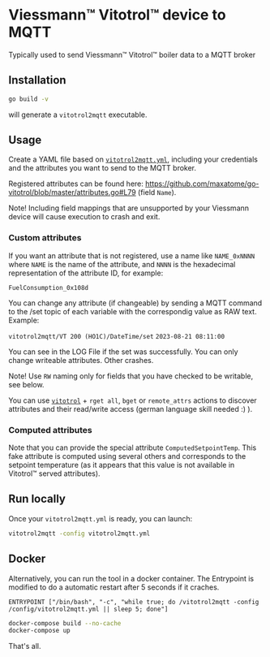 
# Viessmann™ Vitotrol™ device to MQTT

Typically used to send Viessmann™ Vitotrol™ boiler data to a MQTT broker

## Installation


```sh
go build -v
```

will generate a `vitotrol2mqtt` executable.


## Usage

Create a YAML file based on
[`vitotrol2mqtt.yml`](vitotrol2mqtt.yml), including your
credentials and the attributes you want to send to the MQTT broker.

Registered attributes can be found here:
https://github.com/maxatome/go-vitotrol/blob/master/attributes.go#L79
(field `Name`).

Note! Including field mappings that are unsupported by your Viessmann device
will cause execution to crash and exit.

### Custom attributes

If you want an attribute that is not registered, use a name like
`NAME_0xNNNN` where `NAME` is the name of the attribute, and `NNNN` is
the hexadecimal representation of the attribute ID, for example:

```
FuelConsumption_0x108d
```
You can change any attribute (if changeable) by sending a MQTT command to the /set topic of each variable with the correspondig value as RAW text. Example:

`vitotrol2mqtt/VT 200 (HO1C)/DateTime/set`  `2023-08-21 08:11:00`

You can see in the LOG File if the set was successfully. You can only change writeable attributes. Other crashes.

Note! Use `RW` naming only for fields that you have checked to be writable, see below.

You can use [`vitotrol`](https://github.com/maxatome/go-vitotrol) +
`rget all`, `bget` or `remote_attrs` actions to discover attributes and their read/write access
(german language skill needed :) ).

### Computed attributes

Note that you can provide the special attribute
`ComputedSetpointTemp`. This fake attribute is computed using several
others and corresponds to the setpoint temperature (as it appears that
this value is not available in Vitotrol™ served attributes).

## Run locally

Once your `vitotrol2mqtt.yml` is ready, you can launch:

```sh
vitotrol2mqtt -config vitotrol2mqtt.yml
```
## Docker
Alternatively, you can run the tool in a docker container. The Entrypoint is modified to do a automatic restart after 5 seconds if it craches. 

`ENTRYPOINT ["/bin/bash", "-c", "while true; do /vitotrol2mqtt -config /config/vitotrol2mqtt.yml || sleep 5; done"]`

```sh
docker-compose build --no-cache
docker-compose up 
```

That's all.

